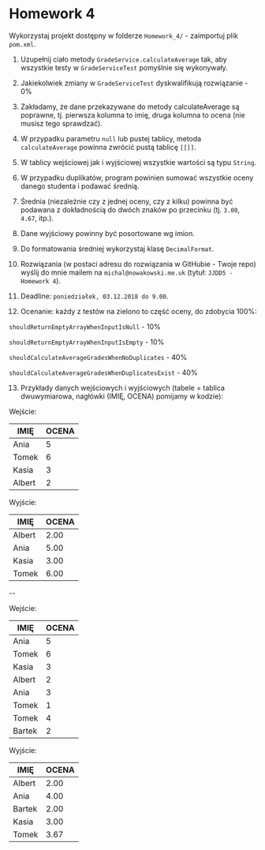 # Homework 4

Wykorzystaj projekt dostępny w folderze ```Homework_4/``` - zaimportuj plik ```pom.xml```.

1. Uzupełnij ciało metody ```GradeService.calculateAverage``` tak, aby wszystkie testy w ```GradeServiceTest``` pomyślnie się wykonywały.

2. Jakiekolwiek zmiany w ```GradeServiceTest``` dyskwalifikują rozwiązanie - 0%

3. Zakładamy, że dane przekazywane do metody calculateAverage są poprawne, tj. pierwsza kolumna to imię, druga kolumna to ocena (nie musisz tego sprawdzać).

4. W przypadku parametru ```null``` lub pustej tablicy, metoda ```calculateAverage``` powinna zwrócić pustą tablicę ```[[]]```.

5. W tablicy wejściowej jak i wyjściowej wszystkie wartości są typu ```String```.

6. W przypadku duplikatów, program powinien sumować wszystkie oceny danego studenta i podawać średnią.

7. Średnia (niezależnie czy z jednej oceny, czy z kilku) powinna być podawana z dokładnością do dwóch znaków po przecinku (tj. ```3.00```, ```4.67```, itp.).

8. Dane wyjściowy powinny być posortowane wg imion.

9. Do formatowania średniej wykorzystaj klasę ```DecimalFormat```.

10. Rozwiązania (w postaci adresu do rozwiązania w GitHubie - Twoje repo) wyślij do mnie mailem na ```michal@nowakowski.me.uk``` (tytuł: ```JJDD5 - Homework 4```).
   
11. Deadline: ```poniedziałek, 03.12.2018 do 9.00```.

12. Ocenanie: każdy z testów na zielono to część oceny, do zdobycia 100%:

```shouldReturnEmptyArrayWhenInputIsNull``` - 10%

```shouldReturnEmptyArrayWhenInputIsEmpty``` - 10%

```shouldCalculateAverageGradesWhenNoDuplicates``` - 40%

```shouldCalculateAverageGradesWhenDuplicatesExist``` - 40%

13. Przykłady danych wejściowych i wyjściowych (tabele = tablica dwuwymiarowa, nagłówki (IMIĘ, OCENA) pomijamy w kodzie):

Wejście:

|IMIĘ|OCENA|
|---|---|
|Ania|5|
|Tomek|6|
|Kasia|3|
|Albert|2|

Wyjście:

|IMIĘ|OCENA|
|---|---|
|Albert|2.00|
|Ania|5.00|
|Kasia|3.00|
|Tomek|6.00|
  
--

Wejście:

|IMIĘ|OCENA|
|---|---|
|Ania|5|
|Tomek|6|
|Kasia|3|
|Albert|2|
|Ania|3|
|Tomek|1|
|Tomek|4|
|Bartek|2|


Wyjście:

|IMIĘ|OCENA|
|---|---|
|Albert|2.00|
|Ania|4.00|
|Bartek|2.00|
|Kasia|3.00|
|Tomek|3.67|
